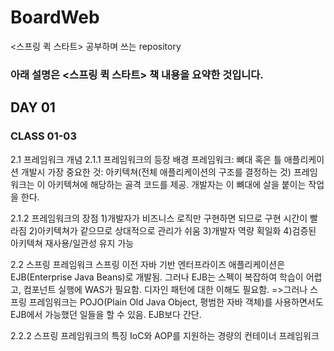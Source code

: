 # BoardWeb
&lt;스프링 퀵 스타트> 공부하며 쓰는 repository

### 아래 설명은 <스프링 퀵 스타트> 책 내용을 요약한 것입니다.


## DAY 01
### CLASS 01-03
2.1 프레임워크 개념
2.1.1 프레임워크의 등장 배경
  프레임워크: 뼈대 혹은 틀
  애플리케이션 개발시 가장 중요한 것: 아키텍쳐(전체 애플리케이션의 구조를 결정하는 것)
  프레임워크는 이 아키텍쳐에 해당하는 골격 코드를 제공.
  개발자는 이 뼈대에 살을 붙이는 작업을 한다. 

2.1.2 프레임워크의 장점
  1)개발자가 비즈니스 로직만 구현하면 되므로 구현 시간이 빨라짐
  2)아키텍쳐가 같으므로 상대적으로 관리가 쉬움
  3)개발자 역량 획일화
  4)검증된 아키텍쳐 재사용/일관성 유지 가능
  
2.2 스프링 프레임워크
  스프링 이전 자바 기반 엔터프라이즈 애플리케이션은 EJB(Enterprise Java Beans)로 개발됨. 
  그러나 EJB는 스펙이 복잡하여 학습이 어렵고, 컴포넌트 실행에 WAS가 필요함.
  디자인 패턴에 대한 이해도 필요함.
  =>그러나 스프링 프레임워크는 POJO(Plain Old Java Object, 평범한 자바 객체)를 사용하면서도 
  EJB에서 가능했던 일들을 할 수 있음. EJB보다 간단.

2.2.2 스프링 프레임워크의 특징
  IoC와 AOP를 지원하는 경량의 컨테이너 프레임워크
